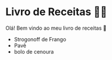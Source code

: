 # Livro de Receitas :man_cook:

Olá! Bem vindo ao meu livro de receitas :book:

- Strogonoff de Frango
- Pavê
- bolo de cenoura


